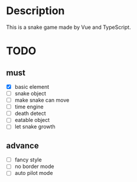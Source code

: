 # Description

This is a snake game made by Vue and TypeScript.

# TODO

## must

- [x] basic element
- [ ] snake object
- [ ] make snake can move
- [ ] time engine
- [ ] death detect
- [ ] eatable object
- [ ] let snake growth

## advance

- [ ] fancy style
- [ ] no border mode
- [ ] auto pilot mode
